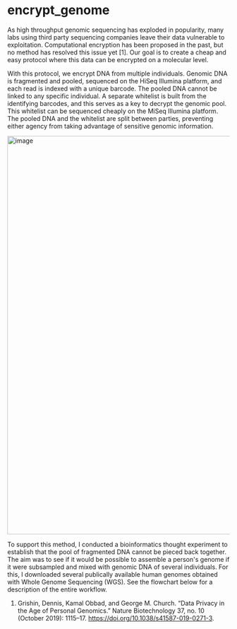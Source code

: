# encrypt_genome

As high throughput genomic sequencing has exploded in popularity, many labs using third party sequencing companies leave their data vulnerable to exploitation. Computational encryption has been proposed in the past, but no method has resolved this issue yet [1]. Our goal is to create a cheap and easy protocol where this data can be encrypted on a molecular level. 

With this protocol, we encrypt DNA from multiple individuals. Genomic DNA is fragmented and pooled, sequenced on the HiSeq Illumina platform, and each read is indexed with a unique barcode. The pooled DNA  cannot be linked to any specific individual. A separate whitelist is built from the identifying barcodes, and this serves as a key to decrypt the genomic pool. This whitelist can be sequenced cheaply on the MiSeq Illumina platform. The pooled DNA and the whitelist are split between parties, preventing either agency from taking advantage of sensitive genomic information. 

<img width="902" alt="image" src="https://github.com/user-attachments/assets/ff446f74-95f7-462f-9dc7-4884081d2182" />

To support this method, I conducted a bioinformatics thought experiment to establish that the pool of fragmented DNA cannot be pieced back together. The aim was to see if it would be possible to assemble a person's genome if it were subsampled and mixed with genomic DNA of several individuals. For this, I downloaded several publically available human genomes obtained with Whole Genome Sequencing (WGS). See the flowchart below for a description of the entire workflow.

1. Grishin, Dennis, Kamal Obbad, and George M. Church. “Data Privacy in the Age of Personal Genomics.” Nature Biotechnology 37, no. 10 (October 2019): 1115–17. https://doi.org/10.1038/s41587-019-0271-3.
